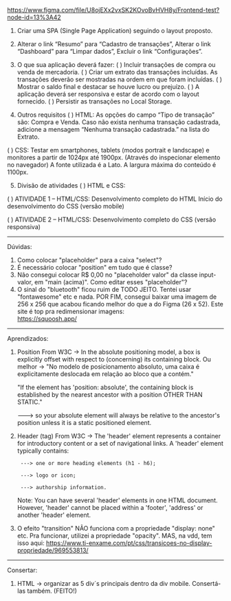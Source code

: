 https://www.figma.com/file/U8ojEXx2vxSK2KOvoBvHVH8y/Frontend-test?node-id=13%3A42

1. Criar uma SPA (Single Page Application) seguindo o layout proposto.

2. Alterar o link “Resumo” para “Cadastro de transações”, Alterar o link “Dashboard” para “Limpar dados”, Excluir o link “Configurações”.

3. O que sua aplicação deverá fazer:
( ) Incluir transações de compra ou venda de mercadoria.
( ) Criar um extrato das transações incluídas. As transações deverão ser mostradas na ordem em que foram incluídas.
( ) Mostrar o saldo final e destacar se houve lucro ou prejuízo.
( ) A aplicação deverá ser responsiva e estar de acordo com o layout fornecido.
( ) Persistir as transações no Local Storage.

4. Outros requisitos
( ) HTML: 
As opções do campo “Tipo de transação” são: Compra e Venda.
Caso não exista nenhuma transação cadastrada, adicione a mensagem “Nenhuma transação cadastrada.” na lista do Extrato.

( ) CSS:
Testar em smartphones, tablets (modos portrait e landscape) e monitores a partir de 1024px até 1900px. (Através do inspecionar elemento no navegador)
A fonte utilizada é a Lato.
A largura máxima do conteúdo é 1100px.

5. Divisão de atividades
( ) HTML e CSS:

( ) ATIVIDADE 1 – HTML/CSS:
Desenvolvimento completo do HTML
Início do desenvolvimento do CSS (versão mobile)

( ) ATIVIDADE 2 – HTML/CSS:
Desenvolvimento completo do CSS (versão responsiva)

-------

Dúvidas: 
1. Como colocar "placeholder" para a caixa "select"?
2. É necessário colocar "position" em tudo que é classe?
3. Não consegui colocar R$ 0,00 no "placeholder valor" da classe input-valor, em "main (acima)". Como editar esses "placeholder"?
4. O sinal do "bluetooth" ficou ruim de TODO JEITO. Tentei usar "fontawesome" etc e nada. POR FIM, consegui baixar uma imagem de 256 x 256
que acabou ficando melhor do que a do Figma (26 x 52). Este site é top pra redimensionar imagens:  
https://squoosh.app/

-------

Aprendizados:  
1. Position From W3C -> In the absolute positioning model, a box is explicitly offset with respect to (concerning) its containing block.
    Ou melhor -> "No modelo de posicionamento absoluto, uma caixa é explicitamente deslocada em relação ao bloco que a contém."

    "If the element has 'position: absolute', the containing block is established by the nearest ancestor with a position OTHER THAN STATIC."
    
    ---> so your absolute element will always be relative to the ancestor's position unless it is a static positioned element.

2. Header (tag) From W3C -> The 'header' element represents a container for introductory content or a set of navigational links.
    A 'header' element typically contains:  
      
        ---> one or more heading elements (h1 - h6);  

        ---> logo or icon;  

        ---> authorship information.  

    Note: You can have several 'header' elements in one HTML document. However, 'header' cannot be placed within a 'footer', 'address' or another 'header' element.

3. O efeito "transition" NÃO funciona com a propriedade "display: none" etc. Pra funcionar, utilizei a propriedade "opacity".
MAS, na vdd, tem isso aqui: https://www.ti-enxame.com/pt/css/transicoes-no-display-propriedade/969553813/ 

--------

Consertar:
1. HTML -> organizar as 5 div´s principais dentro da div mobile. Consertá-las também. (FEITO!)